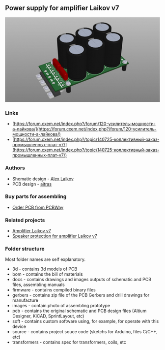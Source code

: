 ## Power supply for amplifier Laikov v7

![ps-laikov-v7](./images/ps-laikov-v7.png)

### Links
- [https://forum.cxem.net/index.php?/forum/120-усилитель-мощности-а-лайкова/](https://forum.cxem.net/index.php?/forum/120-усилитель-мощности-а-лайкова/)
- [https://forum.cxem.net/index.php?/topic/140725-коллективный-заказ-промышленных-плат-v7/](https://forum.cxem.net/index.php?/topic/140725-коллективный-заказ-промышленных-плат-v7/)

### Authors
- Shematic design - [Alex Laikov](https://forum.cxem.net/index.php?/profile/19707-19707-александр-л/)
- PCB design - [aitras](https://forum.cxem.net/index.php?/profile/79750-aitras/)

### Buy parts for assembling
- [Order PCB from PCBWay](https://www.pcbway.com/project/shareproject/power_supply_for_amp_laikov_v7.html)

### Related projects
- [Amplifier Laikov v7](https://github.com/diyaudioby/amp-laikov-v7)
- [Speaker protection for amplifier Laikov v7](https://github.com/diyaudioby/sp-laikov-v7)

### Folder structure
Most folder names are self explanatory.
- 3d - contains 3d models of PCB
- bom - contains the bill of materials
- docs - contains drawings and images outputs of schematic and PCB files, assembling manuals
- firmware - contains compiled binary files
- gerbers - contains zip file of the PCB Gerbers and drill drawings for manufacture
- images - contain photo of assembling prototype
- pcb - contains the original schematic and PCB design files (Altium Designer,  KiCAD, SprintLayout, etc)
- soft - contains custom software using, for example, for operate with this device 
- source - contains project souce code (sketchs for Arduino, files C/C++, etc)
- transformers - contains spec for transformers, coils, etc